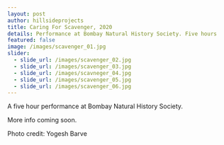 ```yaml
---
layout: post
author: hillsideprojects
title: Caring For Scavenger, 2020
details: Performance at Bombay Natural History Society. Five hours
featured: false
image: /images/scavenger_01.jpg
slider:
  - slide_url: /images/scavenger_02.jpg
  - slide_url: /images/scavenger_03.jpg
  - slide_url: /images/scavneger_04.jpg
  - slide_url: /images/scavenger_05.jpg
  - slide_url: /images/scavenger_06.jpg
---
```

A five hour performance at Bombay Natural History Society. 

More info coming soon.



Photo credit: Yogesh Barve
